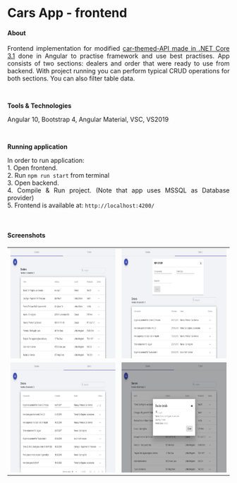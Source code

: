 <h1>Cars App - frontend</h1>

<h4>About</h4>

<p align="justify">Frontend implementation for modified <a href="https://github.com/trolit/car-themed-API">car-themed-API made in .NET Core 3.1</a> done in Angular to practise framework and use best practises. App consists of two sections: dealers and order that were ready to use from backend. With project running you can perform typical CRUD operations for both sections. You can also filter table data.</p>

<br/>

<strong>Tools & Technologies</strong>

<p align="justify">Angular 10, Bootstrap 4, Angular Material, VSC, VS2019 </p>

<br/>

<strong>Running application</strong>

<p align="justify">In order to run application:<br>
  1. Open frontend. <br>
  2. Run <code>npm run start</code> from terminal <br>
  3. Open backend. <br>
  4. Compile & Run project. (Note that app uses MSSQL as Database provider) <br>
  5. Frontend is available at: <code>http://localhost:4200/</code>
</p>

<br/>

<h4>Screenshots</h4>

| | |
| :---: | :---: |
| <img src="https://raw.githubusercontent.com/Dorota1997/cars-api-angular/images/images/cars1.PNG" alt="#toadd" width="630" height="250"/> | <img src="https://raw.githubusercontent.com/Dorota1997/cars-api-angular/images/images/cars2.PNG" alt="#toadd" width="630" height="250"/> |
| <img src="https://raw.githubusercontent.com/Dorota1997/cars-api-angular/images/images/cars3.PNG" alt="#toadd" width="630" height="250"/> | <img src="https://raw.githubusercontent.com/Dorota1997/cars-api-angular/images/images/cars4.PNG" alt="#toadd" width="630" height="250"/> |

